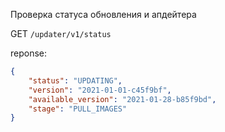 Проверка статуса обновления и апдейтера

GET `/updater/v1/status`

reponse:

```JSON
{
    "status": "UPDATING",
    "version": "2021-01-01-c45f9bf",
    "available_version": "2021-01-28-b85f9bd",
    "stage": "PULL_IMAGES"
}
```